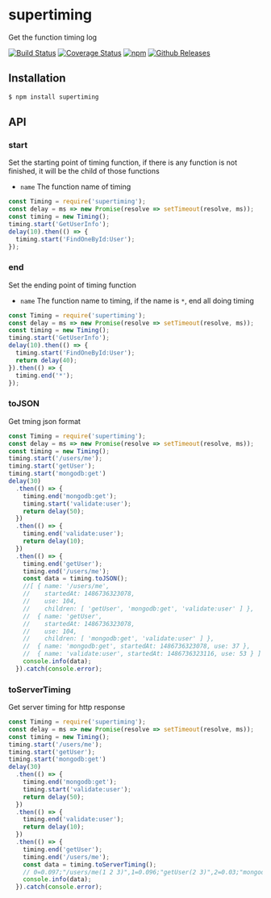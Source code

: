 # supertiming

Get the function timing log

[![Build Status](https://travis-ci.org/vicanso/supertiming.svg?branch=master)](https://travis-ci.org/vicanso/supertiming)
[![Coverage Status](https://img.shields.io/coveralls/vicanso/supertiming/master.svg?style=flat)](https://coveralls.io/r/vicanso/supertiming?branch=master)
[![npm](http://img.shields.io/npm/v/supertiming.svg?style=flat-square)](https://www.npmjs.org/package/supertiming)
[![Github Releases](https://img.shields.io/npm/dm/supertiming.svg?style=flat-square)](https://github.com/vicanso/supertiming)

## Installation

```js
$ npm install supertiming
```

## API

### start

Set the starting point of timing function, if there is any function is not finished, it will be the child of those functions

- `name` The function name of timing

```js
const Timing = require('supertiming');
const delay = ms => new Promise(resolve => setTimeout(resolve, ms));
const timing = new Timing();
timing.start('GetUserInfo');
delay(10).then(() => {
  timing.start('FindOneById:User');
});
```

### end

Set the ending point of timing function

- `name` The function name to timing, if the name is `*`, end all doing timing

```js
const Timing = require('supertiming');
const delay = ms => new Promise(resolve => setTimeout(resolve, ms));
const timing = new Timing();
timing.start('GetUserInfo');
delay(10).then(() => {
  timing.start('FindOneById:User');
  return delay(40);
}).then(() => {
  timing.end('*');
});
```

### toJSON

Get tming json format

```js
const Timing = require('supertiming');
const delay = ms => new Promise(resolve => setTimeout(resolve, ms));
const timing = new Timing();
timing.start('/users/me');
timing.start('getUser');
timing.start('mongodb:get')
delay(30)
  .then(() => {
    timing.end('mongodb:get');
    timing.start('validate:user');
    return delay(50);
  })
  .then(() => {
    timing.end('validate:user');
    return delay(10);
  })
  .then(() => {
    timing.end('getUser');
    timing.end('/users/me');
    const data = timing.toJSON();
    //[ { name: '/users/me',
    //    startedAt: 1486736323078,
    //    use: 104,
    //    children: [ 'getUser', 'mongodb:get', 'validate:user' ] },
    //  { name: 'getUser',
    //    startedAt: 1486736323078,
    //    use: 104,
    //    children: [ 'mongodb:get', 'validate:user' ] },
    //  { name: 'mongodb:get', startedAt: 1486736323078, use: 37 },
    //  { name: 'validate:user', startedAt: 1486736323116, use: 53 } ]
    console.info(data);
  }).catch(console.error);
```

### toServerTiming

Get server timing for http response

```js
const Timing = require('supertiming');
const delay = ms => new Promise(resolve => setTimeout(resolve, ms));
const timing = new Timing();
timing.start('/users/me');
timing.start('getUser');
timing.start('mongodb:get')
delay(30)
  .then(() => {
    timing.end('mongodb:get');
    timing.start('validate:user');
    return delay(50);
  })
  .then(() => {
    timing.end('validate:user');
    return delay(10);
  })
  .then(() => {
    timing.end('getUser');
    timing.end('/users/me');
    const data = timing.toServerTiming();
    // 0=0.097;"/users/me(1 2 3)",1=0.096;"getUser(2 3)",2=0.03;"mongodb:get",3=0.054;"validate:user"
    console.info(data);
  }).catch(console.error);
```
